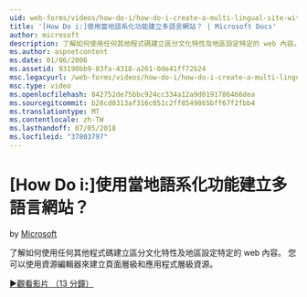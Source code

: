 ```yaml
---
uid: web-forms/videos/how-do-i/how-do-i-create-a-multi-lingual-site-with-localization
title: '[How Do i:]使用當地語系化功能建立多語言網站？ | Microsoft Docs'
author: microsoft
description: 了解如何使用任何其他程式碼建立區分文化特性及地區設定特定的 web 內容。 您可以使用資源編輯器來建立頁面層級和應用程式層級...
ms.author: aspnetcontent
ms.date: 01/06/2006
ms.assetid: 93190bb9-83fa-4318-a261-0de41ff72b24
msc.legacyurl: /web-forms/videos/how-do-i/how-do-i-create-a-multi-lingual-site-with-localization
msc.type: video
ms.openlocfilehash: 842752de75bbc924cc334a12a9d0191786466dea
ms.sourcegitcommit: b28cd0313af316c051c2ff8549865bff67f2fbb4
ms.translationtype: MT
ms.contentlocale: zh-TW
ms.lasthandoff: 07/05/2018
ms.locfileid: "37803797"
---
```

<a name="how-do-i-create-a-multi-lingual-site-with-localization"></a>[How Do i:]使用當地語系化功能建立多語言網站？
====================
by [Microsoft](https://github.com/microsoft)

了解如何使用任何其他程式碼建立區分文化特性及地區設定特定的 web 內容。 您可以使用資源編輯器來建立頁面層級和應用程式層級資源。

[&#9654;觀看影片 （13 分鐘）](https://channel9.msdn.com/Blogs/ASP-NET-Site-Videos/how-do-i-create-a-multi-lingual-site-with-localization)
